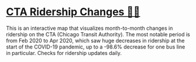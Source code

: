 # [CTA Ridership Changes 🚌🚅](https://jbelian.github.io/cta-ridership-changes/)

This is an interactive map that visualizes month-to-month changes in ridership on the CTA (Chicago Transit Authority). The most notable period is from Feb 2020 to Apr 2020, which saw huge decreases in ridership at the start of the COVID-19 pandemic, up to a -98.6% decrease for one bus line in particular. Checks for ridership updates daily.
